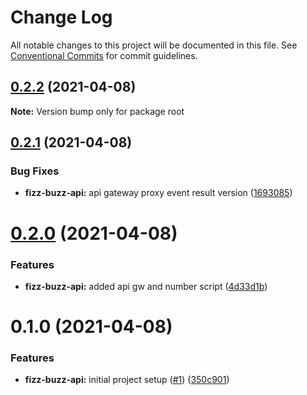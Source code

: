 # Change Log

All notable changes to this project will be documented in this file.
See [Conventional Commits](https://conventionalcommits.org) for commit guidelines.

## [0.2.2](https://github.com/stormreply/fizz-buzz-api/compare/0.2.1...0.2.2) (2021-04-08)

**Note:** Version bump only for package root





## [0.2.1](https://github.com/stormreply/fizz-buzz-api/compare/0.2.0...0.2.1) (2021-04-08)


### Bug Fixes

* **fizz-buzz-api:** api gateway proxy event result version ([1693085](https://github.com/stormreply/fizz-buzz-api/commit/1693085c9c0c15d17eb4b77993ac82eada371547))





# [0.2.0](https://github.com/stormreply/fizz-buzz-api/compare/0.1.0...0.2.0) (2021-04-08)


### Features

* **fizz-buzz-api:** added api gw and number script ([4d33d1b](https://github.com/stormreply/fizz-buzz-api/commit/4d33d1b4515b1c31e750a47075bd4ae766b031e3))





# 0.1.0 (2021-04-08)


### Features

* **fizz-buzz-api:** initial project setup ([#1](https://github.com/stormreply/fizz-buzz-api/issues/1)) ([350c901](https://github.com/stormreply/fizz-buzz-api/commit/350c901351a79bd9bdaa2d3b36bbee9312aa5c04))
